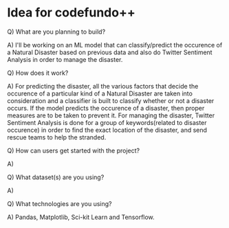 # Idea for codefundo++

Q) What are you planning to build?

A) I'll be working on an ML model that can classify/predict the occurence of a Natural Disaster based on previous data and also do Twitter Sentiment Analysis in order to manage the disaster.

Q) How does it work?

A) For predicting the disaster, all the various factors that decide the occurence of a particular kind of a Natural Disaster are taken into consideration and a classifier is built to classify whether or not a disaster occurs. If the model predicts the occurence of a disaster, then proper measures are to be taken to prevent it.
For managing the disaster, Twitter Sentiment Analysis is done for a group of keywords(related to disaster occurence) in order to find the exact location of the disaster, and send rescue teams to help the stranded.

Q) How can users get started with the project?

A)

Q) What dataset(s) are you using?

A)

Q) What technologies are you using?

A) Pandas, Matplotlib, Sci-kit Learn and Tensorflow.
